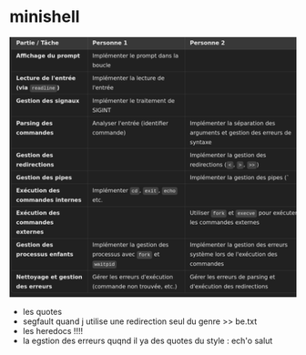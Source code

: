 # minishell

![alt text](<Screenshot from 2025-02-20 13-25-26.png>)







- les quotes
- segfault quand j utilise une redirection seul du genre >> be.txt
- les heredocs !!!!
- la egstion des erreurs quqnd il ya  des quotes du style : ech'o salut

